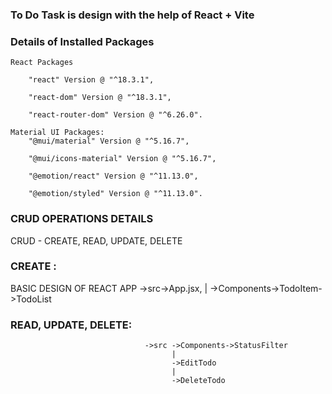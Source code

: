 ### To Do Task is design with the help of React + Vite

### Details of Installed Packages

    React Packages

        "react" Version @ "^18.3.1",

        "react-dom" Version @ "^18.3.1",

        "react-router-dom" Version @ "^6.26.0".

    Material UI Packages:
        "@mui/material" Version @ "^5.16.7",

        "@mui/icons-material" Version @ "^5.16.7",

        "@emotion/react" Version @ "^11.13.0",

        "@emotion/styled" Version @ "^11.13.0".

### CRUD OPERATIONS DETAILS

CRUD - CREATE, READ, UPDATE, DELETE
### CREATE :

BASIC DESIGN OF REACT APP ->src->App.jsx, 
                          |
                          ->Components->TodoItem->TodoList

### READ, UPDATE, DELETE:

                                  ->src ->Components->StatusFilter 
                                        |
                                        ->EditTodo
                                        |
                                        ->DeleteTodo

                        
       

